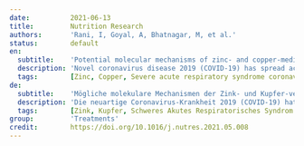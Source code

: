 ```yaml
---
date:          2021-06-13
title:         Nutrition Research
authors:       'Rani, I, Goyal, A, Bhatnagar, M, et al.'
status:        default
en:
  subtitle:    'Potential molecular mechanisms of zinc- and copper-mediated antiviral activity on COVID-19'
  description: 'Novel coronavirus disease 2019 (COVID-19) has spread across the globe; and surprisingly, no potentially protective or therapeutic antiviral molecules are available to treat severe acute respiratory syndrome coronavirus-2 (SARS-CoV-2) infection. However, zinc (Zn) and copper (Cu) have been shown to exert protective effects due to their antioxidant, anti-inflammatory, and antiviral properties. Therefore, it is hypothesized that supplementation with Zn and Cu alone or as an adjuvant may be beneficial with promising efficacy and a favorable safety profile to mitigate symptoms, as well as halt progression of the severe form of SARS-CoV-2 infection. The objective of this review is to discuss the proposed underlying molecular mechanisms and their implications for combating SARS-CoV-2 infection in response to Zn and Cu administration. Several clinical trials have also included the use of Zn as an adjuvant therapy with dietary regimens/antiviral drugs against COVID-19 infection. Overall, this review summarizes that nutritional intervention with Zn and Cu may offer an alternative treatment strategy by eliciting their virucidal effects through several fundamental molecular cascades, such as, modulation of immune responses, redox signaling, autophagy, and obstruction of viral entry and genome replication during SARS-CoV-2 infection.'
  tags:        [Zinc, Copper, Severe acute respiratory syndrome coronavirus 2, Coronavirus disease 2019, Gastrointestinal system, Trace elements]
de:
  subtitle:    'Mögliche molekulare Mechanismen der Zink- und Kupfer-vermittelten antiviralen Aktivität auf COVID-19'
  description: 'Die neuartige Coronavirus-Krankheit 2019 (COVID-19) hat sich weltweit ausgebreitet, und überraschenderweise gibt es keine potenziell schützenden oder therapeutischen antiviralen Moleküle zur Behandlung der Infektion mit dem schweren akuten respiratorischen Syndrom Coronavirus-2 (SARS-CoV-2). Jedoch hat sich gezeigt, dass Zink (Zn) und Kupfer (Cu) aufgrund ihrer antioxidativen, entzündungshemmenden und antiviralen Eigenschaften eine schützende Wirkung ausüben. Daher stellen wir die Hypothese auf, dass eine Supplementierung mit Zn und Cu allein oder als Adjuvans eine vielversprechende Wirksamkeit und ein günstiges Sicherheitsprofil aufweisen könnte, um die Symptome zu lindern und das Fortschreiten der schweren Form der SARS-CoV-2-Infektion aufzuhalten. Ziel dieser Übersichtsarbeit ist, die vorgeschlagenen zugrunde liegenden molekularen Mechanismen und ihre Auswirkungen auf die Bekämpfung der SARS-CoV-2-Infektion als Reaktion auf die Verabreichung von Zn und Cu zu diskutieren. In mehreren klinischen Studien wurde auch die Verwendung von Zn als adjuvante Therapie mit diätetischen Maßnahmen/antiviralen Medikamenten gegen COVID-19-Infektionen untersucht. Insgesamt fasst diese Übersicht zusammen, dass eine Ernährungsintervention mit Zn und Cu eine alternative Behandlungsstrategie darstellen könnte, indem sie ihre viruziden Wirkungen über mehrere grundlegende molekulare Kaskaden auslöst, wie z. B. die Modulation von Immunantworten, Redox-Signalen, Autophagie und die Behinderung des viralen Eintritts und der Genomreplikation während der SARS-CoV-2-Infektion.' 
  tags:        [Zink, Kupfer, Schweres Akutes Respiratorisches Syndrom Coronavirus 2, Coronavirus-Krankheit 2019, Gastrointestinales System, Spurenelemente]
group:         'Treatments'
credit:        https://doi.org/10.1016/j.nutres.2021.05.008
---
```

